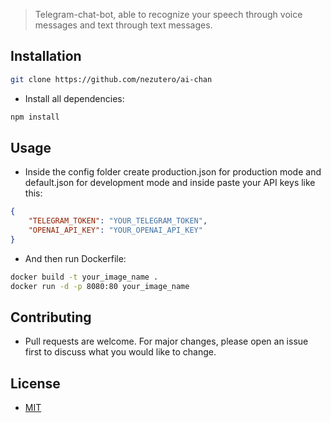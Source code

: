 > Telegram-chat-bot, able to recognize your speech through voice messages and text through text messages.

## Installation

```sh
git clone https://github.com/nezutero/ai-chan
```

- Install all dependencies:

```sh
npm install
```

## Usage

- Inside the config folder create production.json for production mode and default.json for development mode and inside paste your API keys like this:

```json
{
    "TELEGRAM_TOKEN": "YOUR_TELEGRAM_TOKEN",
    "OPENAI_API_KEY": "YOUR_OPENAI_API_KEY"
}
```

- And then run Dockerfile:

```sh
docker build -t your_image_name .
docker run -d -p 8080:80 your_image_name
```

## Contributing

- Pull requests are welcome. For major changes, please open an issue first
to discuss what you would like to change.

## License

- [MIT](./LICENSE)
